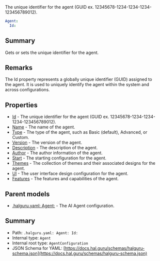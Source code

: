 <!--
title: Id
description: The unique identifier for the agent (GUID ex. 12345678-1234-1234-1234-123456789012).
version: DEBUG
generated: true
date: 2025-04-09
node: This file is generated by the command-line program: `halguru manual --generate-docs`
-->


The unique identifier for the agent (GUID ex. 12345678-1234-1234-1234-123456789012).

```yaml
Agent:
  Id:
```

## Summary

Gets or sets the unique identifier for the agent.

## Remarks

The Id property represents a globally unique identifier (GUID) assigned to the agent. It is used to uniquely identify the agent within the system and across configurations.

## Properties

* [Id]((halguru)-agent-id.md) - The unique identifier for the agent (GUID ex. 12345678-1234-1234-1234-123456789012).
* [Name]((halguru)-agent-name.md) - The name of the agent.
* [Type]((halguru)-agent-type.md) - The type of the agent, such as Basic (default), Advanced, or Custom.
* [Version]((halguru)-agent-version.md) - The version of the agent.
* [Description]((halguru)-agent-description.md) - The description of the agent.
* [Author]((halguru)-agent-author.md) - The author information of the agent.
* [Start]((halguru)-agent-start.md) - The starting configuration for the agent.
* [Themes]((halguru)-agent-themes.md) - The collection of themes and their associated designs for the agent.
* [UI]((halguru)-agent-ui.md) - The user interface design configuration for the agent.
* [Features]((halguru)-agent-features.md) - The features and capabilities of the agent.

## Parent models

* [.halguru.yaml: Agent:]((halguru)-agent.md) - The AI Agent configuration.

## Summary

* Path: `.halguru.yaml: Agent: Id:`
* Internal type: `Agent`
* Internal root type: `AgentConfiguration`
* JSON Schema for YAML: [https://docs.hal.guru/schemas/halguru-schema.json](https://docs.hal.guru/schemas/halguru-schema.json)
